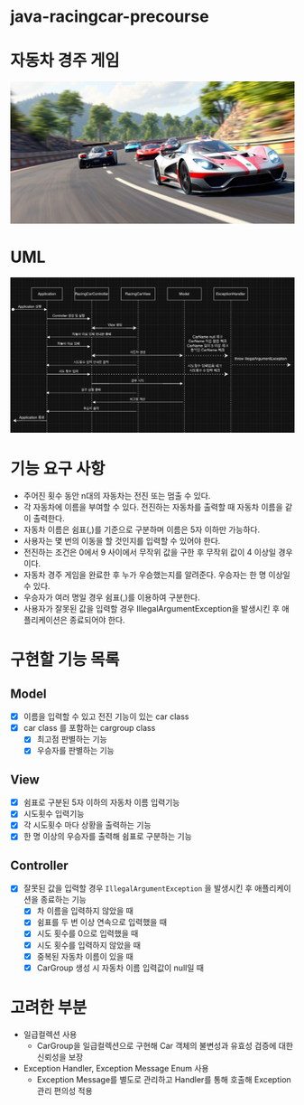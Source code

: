 # java-racingcar-precourse
# 자동차 경주 게임
![](src/main/java/resources/freepik__racing-car-game-image-with-many-car__58401.jpeg)
# UML
![](src/main/java/resources/uml_screenshot.png)
# 기능 요구 사항
- 주어진 횟수 동안 n대의 자동차는 전진 또는 멈출 수 있다.
- 각 자동차에 이름을 부여할 수 있다. 전진하는 자동차를 출력할 때 자동차 이름을 같이 출력한다.
- 자동차 이름은 쉼표(,)를 기준으로 구분하며 이름은 5자 이하만 가능하다.
- 사용자는 몇 번의 이동을 할 것인지를 입력할 수 있어야 한다.
- 전진하는 조건은 0에서 9 사이에서 무작위 값을 구한 후 무작위 값이 4 이상일 경우이다.
- 자동차 경주 게임을 완료한 후 누가 우승했는지를 알려준다. 우승자는 한 명 이상일 수 있다.
- 우승자가 여러 명일 경우 쉼표(,)를 이용하여 구분한다.
- 사용자가 잘못된 값을 입력할 경우 IllegalArgumentException을 발생시킨 후 애플리케이션은 종료되어야 한다.
# 구현할 기능 목록
## Model
- [x] 이름을 입력할 수 있고 전진 기능이 있는 car class
- [x] car class 를 포함하는 cargroup class
  - [x] 최고점 판별하는 기능
  - [x] 우승자를 판별하는 기능
## View
- [x] 쉼표로 구분된 5자 이하의 자동차 이름 입력기능
- [x] 시도횟수 입력기능
- [x] 각 시도횟수 마다 상황을 출력하는 기능
- [x] 한 명 이상의 우승자를 출력해 쉼표로 구분하는 기능
## Controller
- [x] 잘못된 값을 입력할 경우 `IllegalArgumentException` 을 발생시킨 후 애플리케이션을 종료하는 기능
  - [x] 차 이름을 입력하지 않았을 때
  - [x] 쉼표를 두 번 이상 연속으로 입력했을 때
  - [x] 시도 횟수를 0으로 입력했을 때
  - [x] 시도 횟수를 입력하지 않았을 때
  - [x] 중복된 자동차 이름이 있을 때
  - [x] CarGroup 생성 시 자동차 이름 입력값이 null일 때 
# 고려한 부분
- 일급컬렉션 사용
  - CarGroup을 일급컬렉션으로 구현해 Car 객체의 불변성과 유효성 검증에 대한 신뢰성을 보장
- Exception Handler, Exception Message Enum 사용
  - Exception Message를 별도로 관리하고 Handler를 통해 호출해 Exception 관리 편의성 적용 